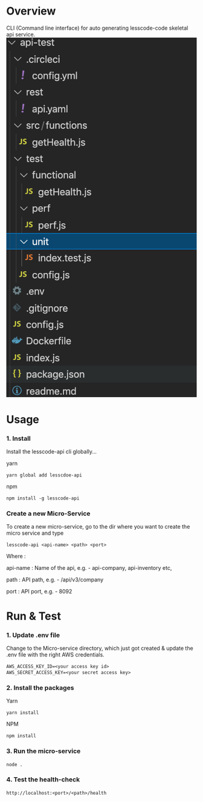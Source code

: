 # Overview
CLI (Command line interface) for auto generating lesscode-code skeletal api service.
![lesscode-files.png](lesscode-files.png)

# Usage
### 1. Install 

Install the lesscode-api cli globally...

yarn
```
yarn global add lesscdoe-api
```

npm
```
npm install -g lesscode-api
```

### Create  a new Micro-Service

To create a new micro-service, go to the dir where you want to create the micro service and type

```
lesscode-api <api-name> <path> <port>
```
Where :

api-name : Name of the api, e.g. - api-company, api-inventory etc,

path : API path, e.g. - /api/v3/company

port : API port, e.g. - 8092

# Run & Test
### 1. Update .env file
Change to the Micro-service directory, which just got created & update the .env file with the right AWS credentials.
```
AWS_ACCESS_KEY_ID=<your access key id> 
AWS_SECRET_ACCESS_KEY=<your secret access key>
```
### 2. Install the packages
Yarn
```
yarn install
```

NPM
```
npm install
```

### 3. Run the micro-service
```
node .
```

### 4. Test the health-check
```
http://localhost:<port>/<path>/health
```




